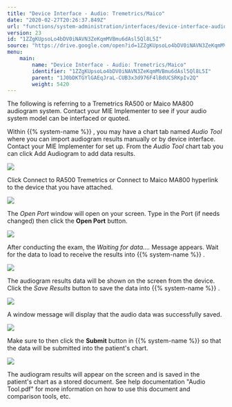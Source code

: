 ```yaml
---
title: "Device Interface - Audio: Tremetrics/Maico"
date: "2020-02-27T20:26:37.849Z"
url: "functions/system-administration/interfaces/device-interface-audio-tremetrics-maico.html"
version: 23
id: "1ZZgKUpsoLo4bDV0iNAVN3ZeKqmMVBmu6dAsl5Ql8L5I"
source: "https://drive.google.com/open?id=1ZZgKUpsoLo4bDV0iNAVN3ZeKqmMVBmu6dAsl5Ql8L5I"
menu:
    main:
        name: "Device Interface - Audio: Tremetrics/Maico"
        identifier: "1ZZgKUpsoLo4bDV0iNAVN3ZeKqmMVBmu6dAsl5Ql8L5I"
        parent: "1J0bDKTGYlGAEqJraL-CUB3x3d976F4lBdUCSRKpIv2Q"
        weight: 5420
---
```

The following is referring to a Tremetrics RA500 or Maico MA800 audiogram system. Contact your MIE Implementer to see if your audio system model can be interfaced or quoted.

Within {{% system-name %}} , you may have a chart tab named *Audio Tool* where you can import audiogram results manually or by device interface. Contact your MIE Implementer for set up. From the *Audio Tool* chart tab you can click Add Audiogram to add data results.

![](device-interface-audio-tremetrics-maico.images/image1.png)

Click Connect to RA500 Tremetrics or Connect to Maico MA800 hyperlink to the device that you have attached.

![](device-interface-audio-tremetrics-maico.images/image2.png)

The *Open Port* window will open on your screen. Type in the Port (if needs changed) then click the **Open Port** button.

![](device-interface-audio-tremetrics-maico.images/image3.png)

After conducting the exam, the *Waiting for data….* Message appears. Wait for the data to load to receive the results into {{% system-name %}} .

![](device-interface-audio-tremetrics-maico.images/image4.png)

The audiogram results data will be shown on the screen from the device. Click the *Save Results* button to save the data into {{% system-name %}} .

![](device-interface-audio-tremetrics-maico.images/image5.png)

A window message will display that the audio data was successfully saved.

![](device-interface-audio-tremetrics-maico.images/image6.png)

Make sure to then click the **Submit** button in {{% system-name %}} so that the data will be submitted into the patient's chart.

![](device-interface-audio-tremetrics-maico.images/image7.png)

The audiogram results will appear on the screen and is saved in the patient's chart as a stored document. See help documentation "Audio Tool.pdf" for more information on how to use this document and comparison tools, etc.

